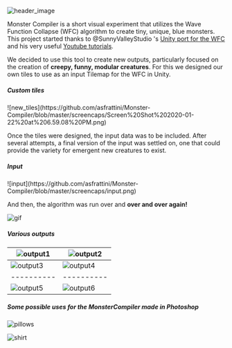 ![header_image](https://github.com/asfrattini/Monster-Compiler/blob/master/presentation.jpg)

Monster Compiler is a short visual experiment that utilizes the Wave Function Collapse (WFC) algorithm to create tiny, unique, blue monsters. This project started thanks to @SunnyValleyStudio 's [Unity port for the WFC](https://github.com/SunnyValleyStudio/WaveFunctionCollapseUnityTilemapTutorial) and his very useful [Youtube tutorials](https://youtu.be/ws4r3wLPNSE?list=PLcRSafycjWFeKAS40OdIvhL7j-vsgE3eg). 

We decided to use this tool to create new outputs, particularly focused on the creation of **creepy, funny, modular creatures**. For this we designed our own tiles to use as an input Tilemap for the WFC in Unity.

<h5>Custom tiles</h5>
![new_tiles](https://github.com/asfrattini/Monster-Compiler/blob/master/screencaps/Screen%20Shot%202020-01-22%20at%206.59.08%20PM.png)


Once the tiles were designed, the input data was to be included. After several attempts, a final version of the input was settled on, one that could provide the variety for emergent new creatures to exist.

<h5>Input</h5>
![input](https://github.com/asfrattini/Monster-Compiler/blob/master/screencaps/input.png)

And then, the algorithm was run over and **over and over again!**

![gif](https://github.com/asfrattini/Monster-Compiler/blob/master/outputs/gif.gif)

<h5>Various outputs</h5>

![output1](https://github.com/asfrattini/Monster-Compiler/blob/master/outputs/output1.png)|![output2](https://github.com/asfrattini/Monster-Compiler/blob/master/outputs/output11.png)
----------|----------
![output3](https://github.com/asfrattini/Monster-Compiler/blob/master/outputs/output4.png)|![output4](https://github.com/asfrattini/Monster-Compiler/blob/master/outputs/output7.png)
----------|----------
![output5](https://github.com/asfrattini/Monster-Compiler/blob/master/outputs/output1.png)|![output6](https://github.com/asfrattini/Monster-Compiler/blob/master/outputs/output9.png)

<h5>Some possible uses for the MonsterCompiler made in Photoshop</h5>

![pillows](https://github.com/asfrattini/Monster-Compiler/blob/master/outputs/pillows.png)

![shirt](https://github.com/asfrattini/Monster-Compiler/blob/master/outputs/shirt.jpg)
